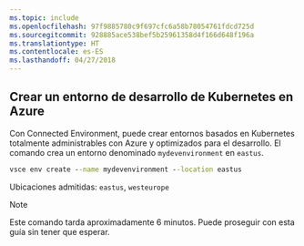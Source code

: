 ```yaml
---
ms.topic: include
ms.openlocfilehash: 97f9885780c9f697cfc6a58b78054761fdcd725d
ms.sourcegitcommit: 928885ace538bef5b25961358d4f166d648f196a
ms.translationtype: HT
ms.contentlocale: es-ES
ms.lasthandoff: 04/27/2018
---
```

## <a name="create-a-kubernetes-development-environment-in-azure"></a>Crear un entorno de desarrollo de Kubernetes en Azure
Con Connected Environment, puede crear entornos basados en Kubernetes totalmente administrables con Azure y optimizados para el desarrollo. El comando crea un entorno denominado `mydevenvironment` en `eastus`.
```cmd
vsce env create --name mydevenvironment --location eastus
```

Ubicaciones admitidas: `eastus`, `westeurope`

> [!Note]
> Este comando tarda aproximadamente 6 minutos. Puede proseguir con esta guía sin tener que esperar.
